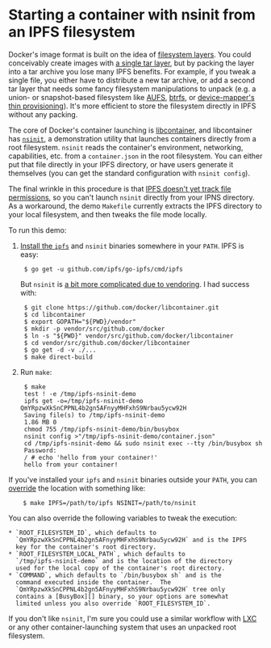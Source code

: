 # Starting a container with nsinit from an IPFS filesystem

Docker's image format is built on the idea of [filesystem
layers][layers].  You could conceivably create images with [a single
tar layer][layer-changeset], but by packing the layer into a tar
archive you lose many IPFS benefits.  For example, if you tweak a
single file, you either have to distribute a new tar archive, or add a
second tar layer that needs some fancy filesystem manipulations to
unpack (e.g. a union- or snapshot-based filesystem like [AUFS][],
[btrfs][], or [device-mapper's thin provisioning][thin-provisioning]).
It's more efficient to store the filesystem directly in IPFS without
any packing.

The core of Docker's container launching is [libcontainer][], and
libcontainer has [`nsinit`][nsinit], a demonstration utility that
launches containers directly from a root filesystem.  `nsinit` reads
the container's environment, networking, capabilities, etc. from a
`container.json` in the root filesystem.  You can either put that file
directly in your IPFS directory, or have users generate it themselves
(you can get the standard configuration with `nsinit config`).

The final wrinkle in this procedure is that [IPFS doesn't yet track
file permissions][no-exec], so you can't launch `nsinit` directly from
your IPNS directory.  As a workaround, the demo `Makefile` currently
extracts the IPFS directory to your local filesystem, and then tweaks
the file mode locally.

To run this demo:

1. [Install the `ipfs`][install-ipfs] and `nsinit` binaries somewhere
   in your `PATH`.  IPFS is easy:

        $ go get -u github.com/ipfs/go-ipfs/cmd/ipfs

   But `nsinit` is [a bit more complicated due to
   vendoring][libcontainer-vendoring].  I had success with:

        $ git clone https://github.com/docker/libcontainer.git
        $ cd libcontainer
        $ export GOPATH="${PWD}/vendor"
        $ mkdir -p vendor/src/github.com/docker
        $ ln -s "${PWD}" vendor/src/github.com/docker/libcontainer
        $ cd vendor/src/github.com/docker/libcontainer
        $ go get -d -v ./...
        $ make direct-build

2. Run `make`:

        $ make
        test ! -e /tmp/ipfs-nsinit-demo
        ipfs get -o=/tmp/ipfs-nsinit-demo QmYRpzwXkSnCPPNL4b2gn5AFnyyMHFxhS9Nrbau5ycw92H
        Saving file(s) to /tmp/ipfs-nsinit-demo
        1.86 MB 0
        chmod 755 /tmp/ipfs-nsinit-demo/bin/busybox
        nsinit config >"/tmp/ipfs-nsinit-demo/container.json"
        cd /tmp/ipfs-nsinit-demo && sudo nsinit exec --tty /bin/busybox sh
        Password: 
        / # echo 'hello from your container!'
        hello from your container!

  If you've installed your `ipfs` and `nsinit` binaries outside your
  `PATH`, you can [override][] the location with something like:

        $ make IPFS=/path/to/ipfs NSINIT=/path/to/nsinit

  You can also override the following variables to tweak the
  execution:

    * `ROOT_FILESYSTEM_ID`, which defaults to
      `QmYRpzwXkSnCPPNL4b2gn5AFnyyMHFxhS9Nrbau5ycw92H` and is the IPFS
      key for the container's root directory.
    * `ROOT_FILESYSTEM_LOCAL_PATH`, which defaults to
      `/tmp/ipfs-nsinit-demo` and is the location of the directory
      used for the local copy of the container's root directory.
    * `COMMAND`, which defaults to `/bin/busybox sh` and is the
      command executed inside the container.  The
      `QmYRpzwXkSnCPPNL4b2gn5AFnyyMHFxhS9Nrbau5ycw92H` tree only
      contains a [BusyBox][] binary, so your options are somewhat
      limited unless you also override `ROOT_FILESYSTEM_ID`.

If you don't like `nsinit`, I'm sure you could use a similar workflow
with [LXC][] or any other container-launching system that uses an
unpacked root filesystem.

[layers]: https://github.com/docker/docker/blob/master/image/spec/v1.md#terminology
[layer-changeset]: https://github.com/docker/docker/blob/master/image/spec/v1.md#creating-an-image-filesystem-changeset
[AUFS]: http://aufs.sourceforge.net/
[btrfs]: https://btrfs.wiki.kernel.org/index.php/Main_Page
[thin-provisioning]: https://www.kernel.org/doc/Documentation/device-mapper/thin-provisioning.txt
[libcontainer]: https://github.com/docker/libcontainer
[nsinit]: https://github.com/docker/libcontainer#nsinit
[no-exec]: https://github.com/ipfs/go-ipfs/issues/846
[install-ipfs]: https://github.com/ipfs/go-ipfs#install
[libcontainer-vendoring]: https://github.com/docker/libcontainer/issues/210
[override]: https://www.gnu.org/software/make/manual/html_node/Overriding.html
[BusyBox]: http://www.busybox.net/
[LXC]: https://linuxcontainers.org/
